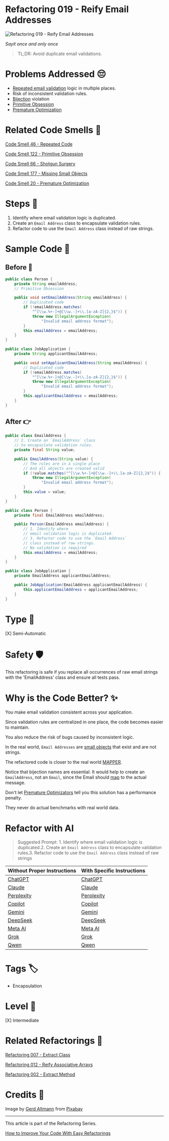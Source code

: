 # Refactoring 019 - Reify Email Addresses

![Refactoring 019 - Reify Email Addresses](Refactoring%20019%20-%20Reify%20Email%20Addresses.jpg)

*Sayit once and only once*

> TL;DR: Avoid duplicate email validations.

# Problems Addressed 😔

- [Repeated email validation](https://github.com/mcsee/Software-Design-Articles/tree/main/Articles/Code%20Smells/Code%20Smell%2046%20-%20Repeated%20Code/readme.md) logic in multiple places.
- Risk of inconsistent validation rules.
- [Bijection](https://github.com/mcsee/Software-Design-Articles/tree/main/Articles/Theory/The%20One%20and%20Only%20Software%20Design%20Principle/readme.md) violation
- [Primitive Obsession](https://github.com/mcsee/Software-Design-Articles/tree/main/Articles/Code%20Smells/Code%20Smell%20122%20-%20Primitive%20Obsession/readme.md)
- [Premature Optimization](https://github.com/mcsee/Software-Design-Articles/tree/main/Articles/Code%20Smells/Code%20Smell%2020%20-%20Premature%20Optimization/readme.md)

# Related Code Smells 💨

[Code Smell 46 - Repeated Code](https://github.com/mcsee/Software-Design-Articles/tree/main/Articles/Code%20Smells/Code%20Smell%2046%20-%20Repeated%20Code/readme.md)
 
[Code Smell 122 - Primitive Obsession](https://github.com/mcsee/Software-Design-Articles/tree/main/Articles/Code%20Smells/Code%20Smell%20122%20-%20Primitive%20Obsession/readme.md)

[Code Smell 66 - Shotgun Surgery](https://github.com/mcsee/Software-Design-Articles/tree/main/Articles/Code%20Smells/Code%20Smell%2066%20-%20Shotgun%20Surgery/readme.md)

[Code Smell 177 - Missing Small Objects](https://github.com/mcsee/Software-Design-Articles/tree/main/Articles/Code%20Smells/Code%20Smell%20177%20-%20Missing%20Small%20Objects/readme.md)

[Code Smell 20 - Premature Optimization](https://github.com/mcsee/Software-Design-Articles/tree/main/Articles/Code%20Smells/Code%20Smell%2020%20-%20Premature%20Optimization/readme.md)				     

# Steps 👣 

1. Identify where email validation logic is duplicated.
2. Create an `Email Address` class to encapsulate validation rules.
3. Refactor code to use the `Email Address` class instead of raw strings.

# Sample Code 📖

## Before 🚨 

<!-- [Gist Url](https://gist.github.com/mcsee/1653269940ca6f9ea0618197d29eaf6f) -->

```java
public class Person {
    private String emailAddress;
    // Primitive Obsession

    public void setEmailAddress(String emailAddress) {
        // Duplicated code
        if (!emailAddress.matches(
            "^[\\w.%+-]+@[\\w.-]+\\.[a-zA-Z]{2,}$")) {
            throw new IllegalArgumentException(
                "Invalid email address format");
        }
        this.emailAddress = emailAddress;
    }
}

public class JobApplication {
    private String applicantEmailAddress;

    public void setApplicantEmailAddress(String emailAddress) {
        // Duplicated code
        if (!emailAddress.matches(
            "^[\\w.%+-]+@[\\w.-]+\\.[a-zA-Z]{2,}$")) {
            throw new IllegalArgumentException(
                "Invalid email address format");
        }
        this.applicantEmailAddress = emailAddress;
    }
}
```

## After 👉

<!-- [Gist Url](https://gist.github.com/mcsee/39efccf33d24bf297d200a6e9034381a) -->

```java
public class EmailAddress {
    // 2. Create an `EmailAddress` class 
    // to encapsulate validation rules.
    private final String value;

    public EmailAddress(String value) {
        // The rules are in a single place
        // And all objects are created valid
        if (!value.matches("^[\\w.%+-]+@[\\w.-]+\\.[a-zA-Z]{2,}$")) {
            throw new IllegalArgumentException(
                "Invalid email address format");
        }
        this.value = value;
    }
}

public class Person {
    private final EmailAddress emailAddress;

    public Person(EmailAddress emailAddress) {
        // 1. Identify where
        // email validation logic is duplicated.
        // 3. Refactor code to use the `Email Address`
        // class instead of raw strings.
        // No validation is required
        this.emailAddress = emailAddress;
    } 
}

public class JobApplication {
    private EmailAddress applicantEmailAddress;

    public JobApplication(EmailAddress applicantEmailAddress) {
        this.applicantEmailAddress = applicantEmailAddress;
    }
}
```

# Type 📝

[X] Semi-Automatic

# Safety 🛡️

This refactoring is safe if you replace all occurrences of raw email strings with the 'EmailAddress' class and ensure all tests pass.

# Why is the Code Better? ✨

You make email validation consistent across your application. 

Since validation rules are centralized in one place, the code becomes easier to maintain. 

You also reduce the risk of bugs caused by inconsistent logic.

In the real world, `Email Addresses` are [small objects](https://github.com/mcsee/Software-Design-Articles/tree/main/Articles/Code%20Smells/Code%20Smell%20177%20-%20Missing%20Small%20Objects/readme.md) that exist and are not strings.

The refactored code is closer to the real world [MAPPER](https://github.com/mcsee/Software-Design-Articles/tree/main/Articles/Theory/What%20is%20(wrong%20with)%20software/readme.md).

Notice that bijection names are essential. It would help to create an `EmailAddress`, not an `Email`, since the Email should [map](https://github.com/mcsee/Software-Design-Articles/tree/main/Articles/Theory/What%20is%20(wrong%20with)%20software/readme.md) to the actual message.

Don't let [Premature Optimizators](https://github.com/mcsee/Software-Design-Articles/tree/main/Articles/Code%20Smells/Code%20Smell%2020%20-%20Premature%20Optimization/readme.md) tell you this solution has a performance penalty. 

They never do actual benchmarks with real world data.

# Refactor with AI

> Suggested Prompt: 1. Identify where email validation logic is duplicated.2. Create an `Email Address` class to encapsulate validation rules.3. Refactor code to use the `Email Address` class instead of raw strings

| Without Proper Instructions    | With Specific Instructions |
| -------- | ------- |
| [ChatGPT](https://chat.openai.com/?q=Correct+and+explain+this+code%3A+%60%60%60java%0D%0Apublic+class+EmailAddress+%7B%0D%0A++++%2F%2F+2.+Create+an+%60EmailAddress%60+class+%0D%0A++++%2F%2F+to+encapsulate+validation+rules.%0D%0A++++private+final+String+value%3B%0D%0A%0D%0A++++public+EmailAddress%28String+value%29+%7B%0D%0A++++++++%2F%2F+The+rules+are+in+a+single+place%0D%0A++++++++%2F%2F+And+all+objects+are+created+valid%0D%0A++++++++if+%28%21value.matches%28%22%5E%5B%5C%5Cw.%25%2B-%5D%2B%40%5B%5C%5Cw.-%5D%2B%5C%5C.%5Ba-zA-Z%5D%7B2%2C%7D%24%22%29%29+%7B%0D%0A++++++++++++throw+new+IllegalArgumentException%28%0D%0A++++++++++++++++%22Invalid+email+address+format%22%29%3B%0D%0A++++++++%7D%0D%0A++++++++this.value+%3D+value%3B%0D%0A++++%7D%0D%0A%7D%0D%0A%0D%0Apublic+class+Person+%7B%0D%0A++++private+final+EmailAddress+emailAddress%3B%0D%0A%0D%0A++++public+Person%28EmailAddress+emailAddress%29+%7B%0D%0A++++++++%2F%2F+1.+Identify+where%0D%0A++++++++%2F%2F+email+validation+logic+is+duplicated.%0D%0A++++++++%2F%2F+3.+Refactor+code+to+use+the+%60Email+Address%60%0D%0A++++++++%2F%2F+class+instead+of+raw+strings.%0D%0A++++++++%2F%2F+No+validation+is+required%0D%0A++++++++this.emailAddress+%3D+emailAddress%3B%0D%0A++++%7D+%0D%0A%7D%0D%0A%0D%0Apublic+class+JobApplication+%7B%0D%0A++++private+EmailAddress+applicantEmailAddress%3B%0D%0A%0D%0A++++public+JobApplication%28EmailAddress+applicantEmailAddress%29+%7B%0D%0A++++++++this.applicantEmailAddress+%3D+applicantEmailAddress%3B%0D%0A++++%7D%0D%0A%7D%0D%0A%60%60%60) | [ChatGPT](https://chat.openai.com/?q=1.+Identify+where+email+validation+logic+is+duplicated.2.+Create+an+%60Email+Address%60+class+to+encapsulate+validation+rules.3.+Refactor+code+to+use+the+%60Email+Address%60+class+instead+of+raw+strings%3A+%60%60%60java%0D%0Apublic+class+EmailAddress+%7B%0D%0A++++%2F%2F+2.+Create+an+%60EmailAddress%60+class+%0D%0A++++%2F%2F+to+encapsulate+validation+rules.%0D%0A++++private+final+String+value%3B%0D%0A%0D%0A++++public+EmailAddress%28String+value%29+%7B%0D%0A++++++++%2F%2F+The+rules+are+in+a+single+place%0D%0A++++++++%2F%2F+And+all+objects+are+created+valid%0D%0A++++++++if+%28%21value.matches%28%22%5E%5B%5C%5Cw.%25%2B-%5D%2B%40%5B%5C%5Cw.-%5D%2B%5C%5C.%5Ba-zA-Z%5D%7B2%2C%7D%24%22%29%29+%7B%0D%0A++++++++++++throw+new+IllegalArgumentException%28%0D%0A++++++++++++++++%22Invalid+email+address+format%22%29%3B%0D%0A++++++++%7D%0D%0A++++++++this.value+%3D+value%3B%0D%0A++++%7D%0D%0A%7D%0D%0A%0D%0Apublic+class+Person+%7B%0D%0A++++private+final+EmailAddress+emailAddress%3B%0D%0A%0D%0A++++public+Person%28EmailAddress+emailAddress%29+%7B%0D%0A++++++++%2F%2F+1.+Identify+where%0D%0A++++++++%2F%2F+email+validation+logic+is+duplicated.%0D%0A++++++++%2F%2F+3.+Refactor+code+to+use+the+%60Email+Address%60%0D%0A++++++++%2F%2F+class+instead+of+raw+strings.%0D%0A++++++++%2F%2F+No+validation+is+required%0D%0A++++++++this.emailAddress+%3D+emailAddress%3B%0D%0A++++%7D+%0D%0A%7D%0D%0A%0D%0Apublic+class+JobApplication+%7B%0D%0A++++private+EmailAddress+applicantEmailAddress%3B%0D%0A%0D%0A++++public+JobApplication%28EmailAddress+applicantEmailAddress%29+%7B%0D%0A++++++++this.applicantEmailAddress+%3D+applicantEmailAddress%3B%0D%0A++++%7D%0D%0A%7D%0D%0A%60%60%60) |
| [Claude](https://claude.ai/new?q=Correct+and+explain+this+code%3A+%60%60%60java%0D%0Apublic+class+EmailAddress+%7B%0D%0A++++%2F%2F+2.+Create+an+%60EmailAddress%60+class+%0D%0A++++%2F%2F+to+encapsulate+validation+rules.%0D%0A++++private+final+String+value%3B%0D%0A%0D%0A++++public+EmailAddress%28String+value%29+%7B%0D%0A++++++++%2F%2F+The+rules+are+in+a+single+place%0D%0A++++++++%2F%2F+And+all+objects+are+created+valid%0D%0A++++++++if+%28%21value.matches%28%22%5E%5B%5C%5Cw.%25%2B-%5D%2B%40%5B%5C%5Cw.-%5D%2B%5C%5C.%5Ba-zA-Z%5D%7B2%2C%7D%24%22%29%29+%7B%0D%0A++++++++++++throw+new+IllegalArgumentException%28%0D%0A++++++++++++++++%22Invalid+email+address+format%22%29%3B%0D%0A++++++++%7D%0D%0A++++++++this.value+%3D+value%3B%0D%0A++++%7D%0D%0A%7D%0D%0A%0D%0Apublic+class+Person+%7B%0D%0A++++private+final+EmailAddress+emailAddress%3B%0D%0A%0D%0A++++public+Person%28EmailAddress+emailAddress%29+%7B%0D%0A++++++++%2F%2F+1.+Identify+where%0D%0A++++++++%2F%2F+email+validation+logic+is+duplicated.%0D%0A++++++++%2F%2F+3.+Refactor+code+to+use+the+%60Email+Address%60%0D%0A++++++++%2F%2F+class+instead+of+raw+strings.%0D%0A++++++++%2F%2F+No+validation+is+required%0D%0A++++++++this.emailAddress+%3D+emailAddress%3B%0D%0A++++%7D+%0D%0A%7D%0D%0A%0D%0Apublic+class+JobApplication+%7B%0D%0A++++private+EmailAddress+applicantEmailAddress%3B%0D%0A%0D%0A++++public+JobApplication%28EmailAddress+applicantEmailAddress%29+%7B%0D%0A++++++++this.applicantEmailAddress+%3D+applicantEmailAddress%3B%0D%0A++++%7D%0D%0A%7D%0D%0A%60%60%60) | [Claude](https://claude.ai/new?q=1.+Identify+where+email+validation+logic+is+duplicated.2.+Create+an+%60Email+Address%60+class+to+encapsulate+validation+rules.3.+Refactor+code+to+use+the+%60Email+Address%60+class+instead+of+raw+strings%3A+%60%60%60java%0D%0Apublic+class+EmailAddress+%7B%0D%0A++++%2F%2F+2.+Create+an+%60EmailAddress%60+class+%0D%0A++++%2F%2F+to+encapsulate+validation+rules.%0D%0A++++private+final+String+value%3B%0D%0A%0D%0A++++public+EmailAddress%28String+value%29+%7B%0D%0A++++++++%2F%2F+The+rules+are+in+a+single+place%0D%0A++++++++%2F%2F+And+all+objects+are+created+valid%0D%0A++++++++if+%28%21value.matches%28%22%5E%5B%5C%5Cw.%25%2B-%5D%2B%40%5B%5C%5Cw.-%5D%2B%5C%5C.%5Ba-zA-Z%5D%7B2%2C%7D%24%22%29%29+%7B%0D%0A++++++++++++throw+new+IllegalArgumentException%28%0D%0A++++++++++++++++%22Invalid+email+address+format%22%29%3B%0D%0A++++++++%7D%0D%0A++++++++this.value+%3D+value%3B%0D%0A++++%7D%0D%0A%7D%0D%0A%0D%0Apublic+class+Person+%7B%0D%0A++++private+final+EmailAddress+emailAddress%3B%0D%0A%0D%0A++++public+Person%28EmailAddress+emailAddress%29+%7B%0D%0A++++++++%2F%2F+1.+Identify+where%0D%0A++++++++%2F%2F+email+validation+logic+is+duplicated.%0D%0A++++++++%2F%2F+3.+Refactor+code+to+use+the+%60Email+Address%60%0D%0A++++++++%2F%2F+class+instead+of+raw+strings.%0D%0A++++++++%2F%2F+No+validation+is+required%0D%0A++++++++this.emailAddress+%3D+emailAddress%3B%0D%0A++++%7D+%0D%0A%7D%0D%0A%0D%0Apublic+class+JobApplication+%7B%0D%0A++++private+EmailAddress+applicantEmailAddress%3B%0D%0A%0D%0A++++public+JobApplication%28EmailAddress+applicantEmailAddress%29+%7B%0D%0A++++++++this.applicantEmailAddress+%3D+applicantEmailAddress%3B%0D%0A++++%7D%0D%0A%7D%0D%0A%60%60%60) |
| [Perplexity](https://www.perplexity.ai/?q=Correct+and+explain+this+code%3A+%60%60%60java%0D%0Apublic+class+EmailAddress+%7B%0D%0A++++%2F%2F+2.+Create+an+%60EmailAddress%60+class+%0D%0A++++%2F%2F+to+encapsulate+validation+rules.%0D%0A++++private+final+String+value%3B%0D%0A%0D%0A++++public+EmailAddress%28String+value%29+%7B%0D%0A++++++++%2F%2F+The+rules+are+in+a+single+place%0D%0A++++++++%2F%2F+And+all+objects+are+created+valid%0D%0A++++++++if+%28%21value.matches%28%22%5E%5B%5C%5Cw.%25%2B-%5D%2B%40%5B%5C%5Cw.-%5D%2B%5C%5C.%5Ba-zA-Z%5D%7B2%2C%7D%24%22%29%29+%7B%0D%0A++++++++++++throw+new+IllegalArgumentException%28%0D%0A++++++++++++++++%22Invalid+email+address+format%22%29%3B%0D%0A++++++++%7D%0D%0A++++++++this.value+%3D+value%3B%0D%0A++++%7D%0D%0A%7D%0D%0A%0D%0Apublic+class+Person+%7B%0D%0A++++private+final+EmailAddress+emailAddress%3B%0D%0A%0D%0A++++public+Person%28EmailAddress+emailAddress%29+%7B%0D%0A++++++++%2F%2F+1.+Identify+where%0D%0A++++++++%2F%2F+email+validation+logic+is+duplicated.%0D%0A++++++++%2F%2F+3.+Refactor+code+to+use+the+%60Email+Address%60%0D%0A++++++++%2F%2F+class+instead+of+raw+strings.%0D%0A++++++++%2F%2F+No+validation+is+required%0D%0A++++++++this.emailAddress+%3D+emailAddress%3B%0D%0A++++%7D+%0D%0A%7D%0D%0A%0D%0Apublic+class+JobApplication+%7B%0D%0A++++private+EmailAddress+applicantEmailAddress%3B%0D%0A%0D%0A++++public+JobApplication%28EmailAddress+applicantEmailAddress%29+%7B%0D%0A++++++++this.applicantEmailAddress+%3D+applicantEmailAddress%3B%0D%0A++++%7D%0D%0A%7D%0D%0A%60%60%60) | [Perplexity](https://www.perplexity.ai/?q=1.+Identify+where+email+validation+logic+is+duplicated.2.+Create+an+%60Email+Address%60+class+to+encapsulate+validation+rules.3.+Refactor+code+to+use+the+%60Email+Address%60+class+instead+of+raw+strings%3A+%60%60%60java%0D%0Apublic+class+EmailAddress+%7B%0D%0A++++%2F%2F+2.+Create+an+%60EmailAddress%60+class+%0D%0A++++%2F%2F+to+encapsulate+validation+rules.%0D%0A++++private+final+String+value%3B%0D%0A%0D%0A++++public+EmailAddress%28String+value%29+%7B%0D%0A++++++++%2F%2F+The+rules+are+in+a+single+place%0D%0A++++++++%2F%2F+And+all+objects+are+created+valid%0D%0A++++++++if+%28%21value.matches%28%22%5E%5B%5C%5Cw.%25%2B-%5D%2B%40%5B%5C%5Cw.-%5D%2B%5C%5C.%5Ba-zA-Z%5D%7B2%2C%7D%24%22%29%29+%7B%0D%0A++++++++++++throw+new+IllegalArgumentException%28%0D%0A++++++++++++++++%22Invalid+email+address+format%22%29%3B%0D%0A++++++++%7D%0D%0A++++++++this.value+%3D+value%3B%0D%0A++++%7D%0D%0A%7D%0D%0A%0D%0Apublic+class+Person+%7B%0D%0A++++private+final+EmailAddress+emailAddress%3B%0D%0A%0D%0A++++public+Person%28EmailAddress+emailAddress%29+%7B%0D%0A++++++++%2F%2F+1.+Identify+where%0D%0A++++++++%2F%2F+email+validation+logic+is+duplicated.%0D%0A++++++++%2F%2F+3.+Refactor+code+to+use+the+%60Email+Address%60%0D%0A++++++++%2F%2F+class+instead+of+raw+strings.%0D%0A++++++++%2F%2F+No+validation+is+required%0D%0A++++++++this.emailAddress+%3D+emailAddress%3B%0D%0A++++%7D+%0D%0A%7D%0D%0A%0D%0Apublic+class+JobApplication+%7B%0D%0A++++private+EmailAddress+applicantEmailAddress%3B%0D%0A%0D%0A++++public+JobApplication%28EmailAddress+applicantEmailAddress%29+%7B%0D%0A++++++++this.applicantEmailAddress+%3D+applicantEmailAddress%3B%0D%0A++++%7D%0D%0A%7D%0D%0A%60%60%60) |
| [Copilot](https://www.bing.com/chat?showconv=1&sendquery=1&q=Correct+and+explain+this+code%3A+%60%60%60java%0D%0Apublic+class+EmailAddress+%7B%0D%0A++++%2F%2F+2.+Create+an+%60EmailAddress%60+class+%0D%0A++++%2F%2F+to+encapsulate+validation+rules.%0D%0A++++private+final+String+value%3B%0D%0A%0D%0A++++public+EmailAddress%28String+value%29+%7B%0D%0A++++++++%2F%2F+The+rules+are+in+a+single+place%0D%0A++++++++%2F%2F+And+all+objects+are+created+valid%0D%0A++++++++if+%28%21value.matches%28%22%5E%5B%5C%5Cw.%25%2B-%5D%2B%40%5B%5C%5Cw.-%5D%2B%5C%5C.%5Ba-zA-Z%5D%7B2%2C%7D%24%22%29%29+%7B%0D%0A++++++++++++throw+new+IllegalArgumentException%28%0D%0A++++++++++++++++%22Invalid+email+address+format%22%29%3B%0D%0A++++++++%7D%0D%0A++++++++this.value+%3D+value%3B%0D%0A++++%7D%0D%0A%7D%0D%0A%0D%0Apublic+class+Person+%7B%0D%0A++++private+final+EmailAddress+emailAddress%3B%0D%0A%0D%0A++++public+Person%28EmailAddress+emailAddress%29+%7B%0D%0A++++++++%2F%2F+1.+Identify+where%0D%0A++++++++%2F%2F+email+validation+logic+is+duplicated.%0D%0A++++++++%2F%2F+3.+Refactor+code+to+use+the+%60Email+Address%60%0D%0A++++++++%2F%2F+class+instead+of+raw+strings.%0D%0A++++++++%2F%2F+No+validation+is+required%0D%0A++++++++this.emailAddress+%3D+emailAddress%3B%0D%0A++++%7D+%0D%0A%7D%0D%0A%0D%0Apublic+class+JobApplication+%7B%0D%0A++++private+EmailAddress+applicantEmailAddress%3B%0D%0A%0D%0A++++public+JobApplication%28EmailAddress+applicantEmailAddress%29+%7B%0D%0A++++++++this.applicantEmailAddress+%3D+applicantEmailAddress%3B%0D%0A++++%7D%0D%0A%7D%0D%0A%60%60%60) | [Copilot](https://www.bing.com/chat?showconv=1&sendquery=1&q=1.+Identify+where+email+validation+logic+is+duplicated.2.+Create+an+%60Email+Address%60+class+to+encapsulate+validation+rules.3.+Refactor+code+to+use+the+%60Email+Address%60+class+instead+of+raw+strings%3A+%60%60%60java%0D%0Apublic+class+EmailAddress+%7B%0D%0A++++%2F%2F+2.+Create+an+%60EmailAddress%60+class+%0D%0A++++%2F%2F+to+encapsulate+validation+rules.%0D%0A++++private+final+String+value%3B%0D%0A%0D%0A++++public+EmailAddress%28String+value%29+%7B%0D%0A++++++++%2F%2F+The+rules+are+in+a+single+place%0D%0A++++++++%2F%2F+And+all+objects+are+created+valid%0D%0A++++++++if+%28%21value.matches%28%22%5E%5B%5C%5Cw.%25%2B-%5D%2B%40%5B%5C%5Cw.-%5D%2B%5C%5C.%5Ba-zA-Z%5D%7B2%2C%7D%24%22%29%29+%7B%0D%0A++++++++++++throw+new+IllegalArgumentException%28%0D%0A++++++++++++++++%22Invalid+email+address+format%22%29%3B%0D%0A++++++++%7D%0D%0A++++++++this.value+%3D+value%3B%0D%0A++++%7D%0D%0A%7D%0D%0A%0D%0Apublic+class+Person+%7B%0D%0A++++private+final+EmailAddress+emailAddress%3B%0D%0A%0D%0A++++public+Person%28EmailAddress+emailAddress%29+%7B%0D%0A++++++++%2F%2F+1.+Identify+where%0D%0A++++++++%2F%2F+email+validation+logic+is+duplicated.%0D%0A++++++++%2F%2F+3.+Refactor+code+to+use+the+%60Email+Address%60%0D%0A++++++++%2F%2F+class+instead+of+raw+strings.%0D%0A++++++++%2F%2F+No+validation+is+required%0D%0A++++++++this.emailAddress+%3D+emailAddress%3B%0D%0A++++%7D+%0D%0A%7D%0D%0A%0D%0Apublic+class+JobApplication+%7B%0D%0A++++private+EmailAddress+applicantEmailAddress%3B%0D%0A%0D%0A++++public+JobApplication%28EmailAddress+applicantEmailAddress%29+%7B%0D%0A++++++++this.applicantEmailAddress+%3D+applicantEmailAddress%3B%0D%0A++++%7D%0D%0A%7D%0D%0A%60%60%60) |
| [Gemini](https://gemini.google.com/) | [Gemini](https://gemini.google.com/) | 
| [DeepSeek](https://chat.deepseek.com/) | [DeepSeek](https://chat.deepseek.com/) | 
| [Meta AI](https://www.meta.ai/chat) | [Meta AI](https://www.meta.ai/) | 
| [Grok](https://grok.com/) | [Grok](https://grok.com/) | 
| [Qwen](https://chat.qwen.ai/) | [Qwen](https://chat.qwen.ai/) | 

# Tags 🏷️

- Encapsulation

# Level 🔋

[X] Intermediate

# Related Refactorings 🔄

[Refactoring 007 - Extract Class](https://github.com/mcsee/Software-Design-Articles/tree/main/Articles/Refactorings/Refactoring%20007%20-%20Extract%20Class/readme.md)
 
[Refactoring 012 - Reify Associative Arrays](https://github.com/mcsee/Software-Design-Articles/tree/main/Articles/Refactorings/Refactoring%20012%20-%20Reify%20Associative%20Arrays/readme.md)

[Refactoring 002 - Extract Method](https://github.com/mcsee/Software-Design-Articles/tree/main/Articles/Refactorings/Refactoring%20002%20-%20Extract%20Method/readme.md)

# Credits 🙏
 
Image by [Gerd Altmann](https://pixabay.com/users/geralt-9301/) from [Pixabay](https://pixabay.com/)	       

* * * 

This article is part of the Refactoring Series.

[How to Improve Your Code With Easy Refactorings](https://github.com/mcsee/Software-Design-Articles/tree/main/Articles/Refactorings/How%20to%20Improve%20your%20Code%20With%20Easy%20Refactorings/readme.md)